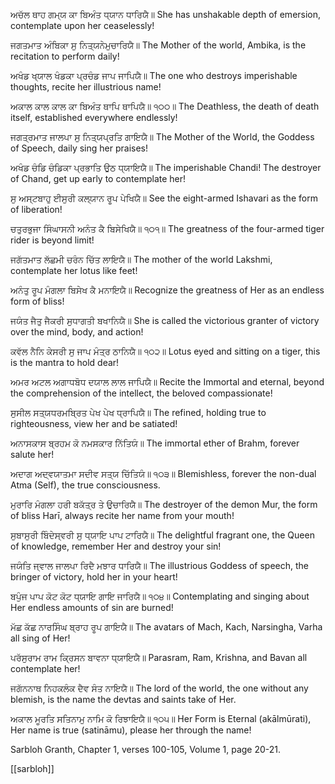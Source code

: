 ਅਚੱਲ ਥਾਹ ਗਮ੍ਯ ਕਾ ਬਿਅੰਤ ਧ੍ਯਾਨ ਧਾਰਿਯੈ॥
She has unshakable depth of emersion, contemplate upon her ceaselessly! 

ਜਗਤਮਾਤ ਅੰਬਿਕਾ ਸੁ ਨਿਤ੍ਯਨੇਮੁਚਾਰਿਯੈ॥
The Mother of the world, Ambika, is the recitation to perform daily! 

ਅਖੰਡ ਖ੍ਯਾਲ ਖੰਡਕਾ ਪ੍ਰਚੰਡ ਜਾਪ ਜਾਪਿਯੈ॥
The one who destroys imperishable thoughts, recite her illustrious name!

ਅਕਾਲ ਕਾਲ ਕਾਲ ਕਾ ਬਿਅੰਤ ਥਾਪਿ ਥਾਪਿਯੈ॥ ੧੦੦॥
The Deathless, the death of death itself, established everywhere endlessly! 
  
ਜਗਤ੍ਰਮਾਤ ਜਾਲਪਾ ਸੁ ਨਿਤ੍ਯਪ੍ਰਤਿ ਗਾਇਯੈ॥
The Mother of the World, the Goddess of Speech, daily sing her praises!

ਅਖੰਡ ਚੰਡਿ ਚੰਡਿਕਾ ਪ੍ਰਭਾਤਿ ਉਠ ਧ੍ਯਾਇਯੈ॥
The imperishable Chandi! The destroyer of Chand, get up early to contemplate her! 

ਸੁ ਅਸ੍ਟਬਾਹੁ ਈਸੁਰੀ ਕਲ੍ਯਾਨ ਰੂਪ ਪੇਖਿਯੈ॥
See the eight-armed Ishavari as the form of liberation!

ਚਤੁਰਭੁਜਾ ਸਿੰਘਾਸਨੀ ਅਨੰਤ ਕੈ ਬਿਸੇਖਿਯੈ॥ ੧੦੧॥
The greatness of the four-armed tiger rider is beyond limit!   

ਜਗੱਤਮਾਤ ਲੱਛਮੀ ਚਰੰਨ ਚਿੱਤ ਲਾਇਯੈ॥
The mother of the world Lakshmi, contemplate her lotus like feet! 

ਅਨੰਤੁ ਰੂਪ ਮੰਗਲਾ ਬਿਸੇਖ ਕੈ ਮਨਾਇਯੈ॥
Recognize the greatness of Her as an endless form of bliss!

ਜਯੰਤ ਜੈਤੁ ਜੈਕਰੀ ਸੁਧਾਗਤੀ ਬਖਾਨਿਯੈ॥
She is called the victorious granter of victory over the mind, body, and action!

ਕਵੱਲ ਨੈਨਿ ਕੇਸਰੀ ਸੁ ਜਾਪ ਮੰਤ੍ਰ ਠਾਨਿਯੈ॥ ੧੦੨॥
Lotus eyed and sitting on a tiger, this is the mantra to hold dear! 
  
ਅਮਰ ਅਟਲ ਅਗਾਧਬੋਧ ਦਯਾਲ ਲਾਲ ਜਾਪਿਯੈ॥
Recite the Immortal and eternal, beyond the comprehension of the intellect, the beloved compassionate!

ਸੁਸੀਲ ਸਤ੍ਯਧਰਮਬ੍ਰਿਤ ਪੇਖ ਪੇਖ ਧ੍ਰਾਪਿਯੈ॥
The refined, holding true to righteousness, view her and be satiated! 

ਅਨਾਸਕਾਸ ਬ੍ਰਹਮ ਕੋ ਨਮਸਕਾਰ ਨਿੱਤਿਯੰ॥
The immortal ether of Brahm, forever salute her! 

ਅਦਾਗ ਅਦ੍ਵਯਾਤਮਾ ਸਦੀਵ ਸਤ੍ਯ ਚਿੱਤਿਯੰ॥ ੧੦੩॥
Blemishless, forever the non-dual Atma (Self), the true consciousness.   

ਮੁਰਾਰਿ ਮੰਗਲਾ ਹਰੀ ਬਕੱਤ੍ਰ ਤੇ ਉਚਾਰਿਯੈ॥
The destroyer of the demon Mur, the form of bliss Harī, always recite her name from your mouth! 

ਸੁਬਾਸੁਰੀ ਬਿੰਦੇਸ੍ਵਰੀ ਸੁ ਧ੍ਯਾਇ ਪਾਪ ਟਾਰਿਯੈ॥
The delightful fragrant one, the Queen of knowledge, remember Her and destroy your sin!

ਜਯੰਤਿ ਜ੍ਵਾਲ ਜਾਲਪਾ ਰਿਦੈ ਮਝਾਰ ਧਾਰਿਯੈ॥
The illustrious Goddess of speech, the bringer of victory, hold her in your heart! 

ਬਪੁੰਜ ਪਾਪ ਕੋਟ ਕੋਟ ਧ੍ਯਾਇ ਗਾਇ ਜਾਰਿਯੈ॥ ੧੦੪॥
Contemplating and singing about Her endless amounts of sin are burned!   

ਮੱਛ ਕੱਛ ਨਾਰਸਿੰਘ ਬ੍ਰਾਹ ਰੂਪ ਗਾਇਯੈ॥
The avatars of Mach, Kach, Narsingha, Varha all sing of Her! 

ਪਰੱਸੁਰਾਮ ਰਾਮ ਕ੍ਰਿਸਨ ਬਾਵਨਾ ਧ੍ਯਾਇਯੈ॥
Parasram, Ram, Krishna, and Bavan all contemplate her! 

ਜਗੱਨਨਾਥ ਨਿਹਕਲੰਕ ਦੈਵ ਸੰਤ ਨਾਇਯੈ॥
The lord of the world, the one without any blemish, is the name the devtas and saints take of Her. 

ਅਕਾਲ ਮੂਰਤਿ ਸਤਿਨਾਮੁ ਨਾਮਿ ਕੋ ਰਿਝਾਇਯੈ॥ ੧੦੫॥
Her Form is Eternal (akālmūrati), Her name is true (satināmu), please her through the name!  

Sarbloh Granth, Chapter 1, verses 100-105, Volume 1, page 20-21. 

[[sarbloh]]
